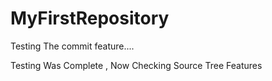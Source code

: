 # MyFirstRepository
Testing The commit feature....

Testing Was Complete , Now Checking Source Tree Features
